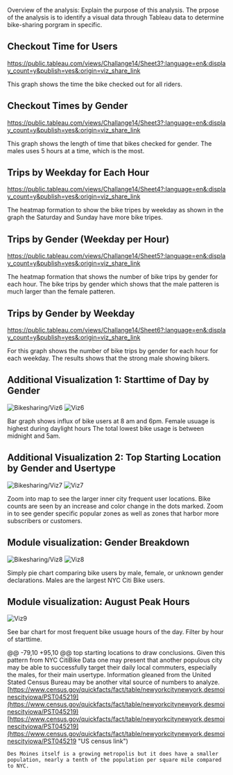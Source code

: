 Overview of the analysis: Explain the purpose of this analysis.
The prpose of the analysis is to identify a visual data through Tableau data to determine bike-sharing porgram in specific.


## Checkout Time for Users

https://public.tableau.com/views/Challange14/Sheet3?:language=en&:display_count=y&publish=yes&:origin=viz_share_link

This graph shows the time the bike checked out for all riders.


## Checkout Times by Gender
https://public.tableau.com/views/Challange14/Sheet3?:language=en&:display_count=y&publish=yes&:origin=viz_share_link

This graph shows the length of time that bikes checked for gender. The 
males uses 5 hours at a time, which is the most.


## Trips by Weekday for Each Hour
https://public.tableau.com/views/Challange14/Sheet4?:language=en&:display_count=y&publish=yes&:origin=viz_share_link

The heatmap formation to show the bike tripes by weekday as shown in the graph the Saturday and Sunday have more 
bike tripes. 


## Trips by Gender (Weekday per Hour)
https://public.tableau.com/views/Challange14/Sheet5?:language=en&:display_count=y&publish=yes&:origin=viz_share_link

The heatmap formation that shows the number of bike trips by gender for each hour. The bike trips by gender which shows that the male patteren is much larger than the female patteren.



## Trips by Gender by Weekday
https://public.tableau.com/views/Challange14/Sheet6?:language=en&:display_count=y&publish=yes&:origin=viz_share_link

For this graph shows the number of bike trips by gender for each hour for each weekday. The results shows that the strong male showing bikers.


## Additional Visualization 1: Starttime of Day by Gender
![Bikesharing/Viz6](Bikesharing/Viz6.PNG)
![Viz6](Viz6.PNG)

Bar graph shows influx of bike users at 8 am and 6pm. Female usuage is highest during daylight hours
The total lowest bike usage is between midnight and 5am. 


## Additional Visualization 2: Top Starting Location by Gender and Usertype
![Bikesharing/Viz7](Bikesharing/Viz7.PNG)
![Viz7](Viz7.PNG)

Zoom into map to see the larger inner city frequent user locations. Bike counts are seen by an increase 
and color change in the dots marked. Zoom in to see gender specific popular zones as well as zones that
harbor more subscribers or customers. 


## Module visualization: Gender Breakdown
![Bikesharing/Viz8](Bikesharing/Viz8.PNG)
![Viz8](Viz8.PNG)

Simply pie chart comparing bike users by male, female, or unknown gender declarations. Males are the 
largest NYC Citi Bike users. 


## Module visualization: August Peak Hours	
![Viz9](Viz9.PNG)

See bar chart for most frequent bike usuage hours of the day. Filter by hour of starttime.


@@ -79,10 +95,10 @@ top starting locations to draw conclusions.
	Given this pattern from NYC CitiBike Data one may present that another populous city may be able to successfully
	target their daily local commuters, especially the males, for their main usertype.
	Information gleaned from the United Stated Census Bureau may be another vital source of numbers to analyze.
	[https://www.census.gov/quickfacts/fact/table/newyorkcitynewyork,desmoinescityiowa/PST045219](https://www.census.gov/quickfacts/fact/table/newyorkcitynewyork,desmoinescityiowa/PST045219)
	[https://www.census.gov/quickfacts/fact/table/newyorkcitynewyork,desmoinescityiowa/PST045219](https://www.census.gov/quickfacts/fact/table/newyorkcitynewyork,desmoinescityiowa/PST045219 "US census link")

	Des Moines itself is a growing metropolis but it does have a smaller population, nearly a tenth of the population per square mile compared to NYC. 